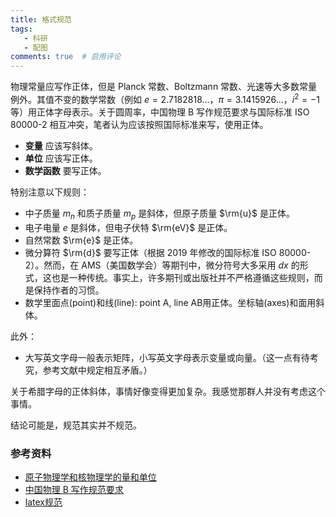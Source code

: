 ```yaml
---
title: 格式规范
tags:
   - 科研
   - 配图
comments: true  # 启用评论
---
```


物理常量应写作正体，但是 Planck 常数、Boltzmann 常数、光速等大多数常量例外。其值不变的数学常数（例如 $e = 2.7182818\ldots$，$\pi = 3.1415926\ldots$，$i^2 = -1$ 等）用正体字母表示。关于圆周率，中国物理 B 写作规范要求与国际标准 ISO 80000-2 相互冲突，笔者认为应该按照国际标准来写，使用正体。

- **变量** 应该写斜体。
- **单位** 应该写正体。
- **数学函数** 要写正体。

特别注意以下规则：

- 中子质量 $m_n$ 和质子质量 $m_p$ 是斜体，但原子质量 $\rm{u}$ 是正体。
- 电子电量 $e$ 是斜体，但电子伏特 $\rm{eV}$ 是正体。
- 自然常数 $\rm{e}$ 是正体。
- 微分算符 $\rm{d}$ 要写正体（根据 2019 年修改的国际标准 ISO 80000-2）。然而，在 AMS（美国数学会）等期刊中，微分符号大多采用 $d x$ 的形式，这也是一种传统。事实上，许多期刊或出版社并不严格遵循这些规则，而是保持作者的习惯。
- 数学里面点(point)和线(line): point A, line AB用正体。坐标轴(axes)和面用斜体。


此外：

- 大写英文字母一般表示矩阵，小写英文字母表示变量或向量。（这一点有待考究，参考文献中规定相互矛盾。）


关于希腊字母的正体斜体，事情好像变得更加复杂。我感觉那群人并没有考虑这个事情。


结论可能是，规范其实并不规范。

### 参考资料

- [原子物理学和核物理学的量和单位](https://xbbjb.hist.edu.cn/__local/6/A1/9C/387DCE0C963F344A0A71F96AEB8_A8BDCBD6_144194.pdf)
- [中国物理 B 写作规范要求](https://cpb.iphy.ac.cn/UserFiles/File/C2-manusc.pdf)
- [latex规范](https://www.latexstudio.net/archives/51494.html)
